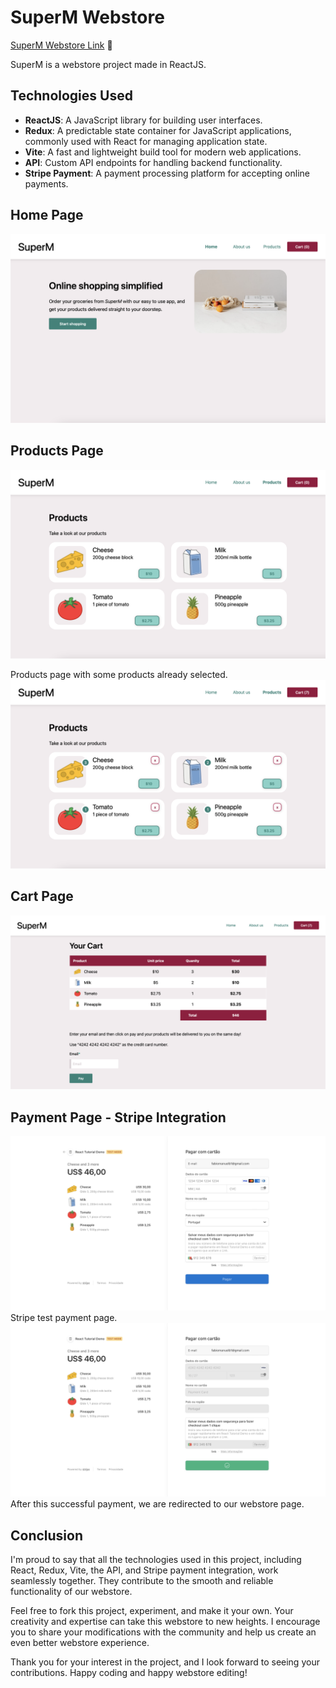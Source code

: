 # SuperM Webstore 
[SuperM Webstore Link](https://superm-onlinestore.netlify.app) 🛒

SuperM is a webstore project made in ReactJS.

## Technologies Used

- **ReactJS**: A JavaScript library for building user interfaces.
- **Redux**: A predictable state container for JavaScript applications, commonly used with React for managing application state.
- **Vite**: A fast and lightweight build tool for modern web applications.
- **API**: Custom API endpoints for handling backend functionality.
- **Stripe Payment**: A payment processing platform for accepting online payments.

## Home Page
![Home Page](superm-vite-react18-usefetch/screenshots/superMhome.png)

## Products Page
![Home Page](superm-vite-react18-usefetch/screenshots/superMproducts.png)

Products page with some products already selected.
![Home Page](superm-vite-react18-usefetch/screenshots/superMproducts2.png)

## Cart Page
![Home Page](superm-vite-react18-usefetch/screenshots/superMcart.png)

## Payment Page - Stripe Integration
![Home Page](superm-vite-react18-usefetch/screenshots/superMpayment.png)
Stripe test payment page.
![Home Page](superm-vite-react18-usefetch/screenshots/superMpayment2.png)
After this successful payment, we are redirected to our webstore page.

## Conclusion

I'm proud to say that all the technologies used in this project, including React, Redux, Vite, the API, and Stripe payment integration, work seamlessly together. They contribute to the smooth and reliable functionality of our webstore.

Feel free to fork this project, experiment, and make it your own. Your creativity and expertise can take this webstore to new heights. I encourage you to share your modifications with the community and help us create an even better webstore experience.

Thank you for your interest in the project, and I look forward to seeing your contributions. Happy coding and happy webstore editing!
